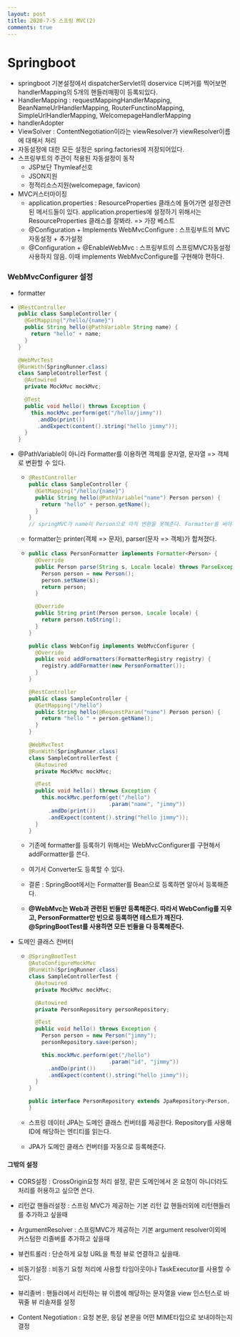 ```yaml
---
layout: post
title: 2020-7-5 스프링 MVC(2)
comments: true
---
```


# Springboot

- springboot 기본설정에서 dispatcherServlet의 doservice 디버거를 찍어보면 handlerMapping의 5개의 핸들러매핑이 등록되있다.
- HandlerMapping : requestMappingHandlerMapping, BeanNameUrlHandlerMapping, RouterFunctinoMapping, SimpleUrlHandlerMapping, WelcomepageHandlerMapping
- handlerAdopter
- ViewSolver : ContentNegotiation이라는 viewResolver가 viewResolver이름에 대해서 처리
- 자동설정에 대한 모든 설정은 spring.factories에 저장되어있다.
- 스프링부트의 주관이 적용된 자동설정이 동작
  - JSP보단 Thymleaf선호
  - JSON지원
  - 정적리소스지원(welcomepage, favicon)
- MVC커스터마이징
  - application.properties : ResourceProperties 클래스에 들어가면 설정관련된 메서드들이 있다. application.properties에 설정하기 위해서는 ResourceProperties 클래스를 잘봐라. => 가장 베스트
  - @Configuration + Implements WebMvcConfigure : 스프링부트의 MVC자동설정 + 추가설정
  - @Configuration + @EnableWebMvc : 스프링부트의 스프링MVC자동설정 사용하지 않음. 이때 implements WebMvcConfigure를 구현해야 편하다.



### WebMvcConfigurer 설정

- formatter

- ```java
  @RestController
  public class SampleController {
    @GetMapping("/hello/{name}")
    public String hello(@PathVariable String name) {
      return "hello" + name;
    }
  }

  @WebMvcTest
  @RunWith(SpringRunner.class)
  class SampleControllerTest {
    @Autowired
    private MockMvc mockMvc;

    @Test
    public void hello() throws Exception {
      this.mockMvc.perform(get("/hello/jimmy"))
        .andDo(print())
        .andExpect(content().string("hello jimmy"));
    }
  }
  ```

- @PathVariable이 아니라 Formatter를 이용하면 객체를 문자열, 문자열 => 객체로 변환할 수 있다.

  - ```java
    @RestController
    public class SampleController {
      @GetMapping("/hello/{name}")
      public String hello(@PathVariable("name") Person person) {
        return "hello" + person.getName();
      }
    }
    // springMVC가 name이 Person으로 아직 변환을 못해준다. Formatter를 써야된다.
    ```

  - formatter는 printer(객체 => 문자), parser(문자 => 객체)가 합쳐졌다.

  - ```java
    public class PersonFormatter implements Formatter<Person> {
      @Override
      public Person parse(String s, Locale locale) throws ParseException {
        Person person = new Person();
        person.setName(s);
        return person;
      }

      @Override
      public String print(Person person, Locale locale) {
        return person.toString();
      }
    }

    public class WebConfig implements WebMvcConfigurer {
      @Override
      public void addFormatters(FormatterRegistry registry) {
        registry.addFormatter(new PersonFormatter());
      }
    }

    @RestController
    public class SampleController {
      @GetMapping("/hello")
      public String hello(@RequestParam("name") Person person) {
        return "hello " + person.getName();
      }
    }

    @WebMvcTest
    @RunWith(SpringRunner.class)
    class SampleControllerTest {
      @Autowired
      private MockMvc mockMvc;

      @Test
      public void hello() throws Exception {
        this.mockMvc.perform(get("/hello")
                             .param("name", "jimmy"))
          .andDo(print())
          .andExpect(content().string("hello jimmy"));
      }
    }
    ```

  - 기존에 formatter를 등록하기 위해서는 WebMvcConfigurer를 구현해서 addFormatter를 쓴다.

  - 여기서 Converter도 등록할 수 있다.

  - 결론 : SpringBoot에서는 Formatter를 Bean으로 등록하면 알아서 등록해준다.

  - **@WebMvc는 Web과 관련된 빈들만 등록해준다. 따라서 WebConfig를 지우고, PersonFormatter만 빈으로 등록하면 테스트가 깨진다. @SpringBootTest를 사용하면 모든 빈들을 다 등록해준다.**

- 도메인 클래스 컨버터

  - ```java
    @SpringBootTest
    @AutoConfigureMockMvc
    @RunWith(SpringRunner.class)
    class SampleControllerTest {
      @Autowired
      private MockMvc mockMvc;

      @Autowired
      private PersonRepository personRepository;

      @Test
      public void hello() throws Exception {
        Person person = new Person("jimmy");
        personRepository.save(person);

        this.mockMvc.perform(get("/hello")
                             .param("id", "jimmy"))
          .andDo(print())
          .andExpect(content().string("hello jimmy"));
      }
    }

    public interface PersonRepository extends JpaRepository<Person, Long> {
    }

    ```

  - 스프링 데이터 JPA는 도메인 클래스 컨버터를 제공한다. Repository를 사용해 ID에 해당하는 엔티티를 읽는다.

  - JPA가 도메인 클래스 컨버터를 자동으로 등록해준다.

#### 그밖의 설정

- CORS설정 : CrossOrigin요청 처리 설정, 같은 도메인에서 온 요청이 아니더라도 처리를 허용하고 싶으면 쓴다.

- 리턴값 핸들러설정 : 스프링 MVC가 제공하는 기본 리턴 값 핸들러외에 리턴핸들러를 추가하고 싶을때
- ArgumentResolver : 스프링MVC가 제공하는 기본 argument resolver이외에 커스텀한 리졸버를 추가하고 싶을때
- 뷰컨트롤러 : 단순하게 요청 URL을 특정 뷰로 연결하고 싶을때.
- 비동기설정 : 비동기 요청 처리에 사용할 타임아웃이나 TaskExecutor를 사용할 수 있다.
- 뷰리졸버 : 핸들러에서 리턴하는 뷰 이름에 해당하는 문자열을 view 인스턴스로 바꿔줄 뷰 리솔져를 설정
- Content Negotiation : 요청 본문, 응답 본문을 어떤 MIME타입으로 보내야하는지 결정
